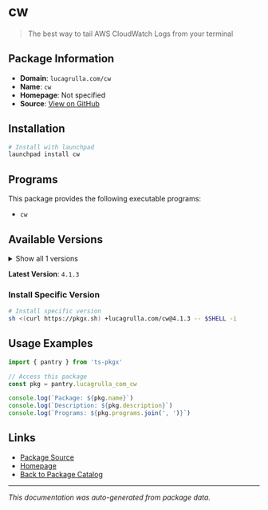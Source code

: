 # cw

> The best way to tail AWS CloudWatch Logs from your terminal

## Package Information

- **Domain**: `lucagrulla.com/cw`
- **Name**: `cw`
- **Homepage**: Not specified
- **Source**: [View on GitHub](https://github.com/pkgxdev/pantry/tree/main/projects/lucagrulla.com/cw/package.yml)

## Installation

```bash
# Install with launchpad
launchpad install cw
```

## Programs

This package provides the following executable programs:

- `cw`

## Available Versions

<details>
<summary>Show all 1 versions</summary>

- `4.1.3`

</details>

**Latest Version**: `4.1.3`

### Install Specific Version

```bash
# Install specific version
sh <(curl https://pkgx.sh) +lucagrulla.com/cw@4.1.3 -- $SHELL -i
```

## Usage Examples

```typescript
import { pantry } from 'ts-pkgx'

// Access this package
const pkg = pantry.lucagrulla_com_cw

console.log(`Package: ${pkg.name}`)
console.log(`Description: ${pkg.description}`)
console.log(`Programs: ${pkg.programs.join(', ')}`)
```

## Links

- [Package Source](https://github.com/pkgxdev/pantry/tree/main/projects/lucagrulla.com/cw/package.yml)
- [Homepage](#)
- [Back to Package Catalog](../package-catalog.md)

---

*This documentation was auto-generated from package data.*
